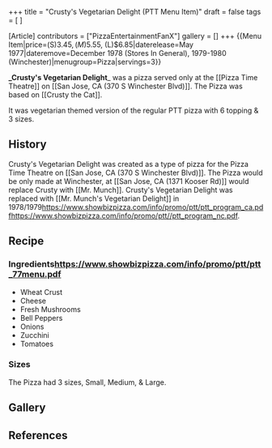 +++
title = "Crusty's Vegetarian Delight (PTT Menu Item)"
draft = false
tags = [ ]

[Article]
contributors = ["PizzaEntertainmentFanX"]
gallery = []
+++
{{Menu Item|price=(S)$3.45, (M)$5.55, (L)$6.85|daterelease=May 1977|dateremove=December 1978 (Stores In General), 1979-1980 (Winchester)|menugroup=Pizza|servings=3}}

**_Crusty's Vegetarian Delight**_ was a pizza served only at the [[Pizza Time Theatre]] on [[San Jose, CA (370 S Winchester Blvd)]].  The Pizza was based on [[Crusty the Cat]].

It was vegetarian themed version of the regular PTT pizza with 6 topping & 3 sizes.

##  History ## 
Crusty's Vegetarian Delight was created as a type of pizza for the Pizza Time Theatre on [[San Jose, CA (370 S Winchester Blvd)]]. The Pizza would be only made at Winchester, at [[San Jose, CA (1371 Kooser Rd)]] would replace Crusty with [[Mr. Munch]]. Crusty's Vegetarian Delight was replaced with [[Mr. Munch's Vegetarian Delight]] in 1978/1979<ref>https://www.showbizpizza.com/info/promo/ptt/ptt_program_ca.pdf</ref><ref>https://www.showbizpizza.com/info/promo/ptt//ptt_program_nc.pdf</ref>.

##  Recipe ## 

###  Ingredients<ref>https://www.showbizpizza.com/info/promo/ptt/ptt_77menu.pdf</ref> ### 

* Wheat Crust
* Cheese
* Fresh Mushrooms
* Bell Peppers
* Onions
* Zucchini
* Tomatoes

###  Sizes ### 
The Pizza had 3 sizes, Small, Medium, & Large.

##  Gallery ## 

##  References ## 